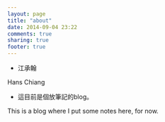 ```yaml
---
layout: page
title: "about"
date: 2014-09-04 23:22
comments: true
sharing: true
footer: true
---
```


- 江承翰

Hans Chiang

- 這目前是個放筆記的blog。

This is a blog where I put some notes here, for now.



